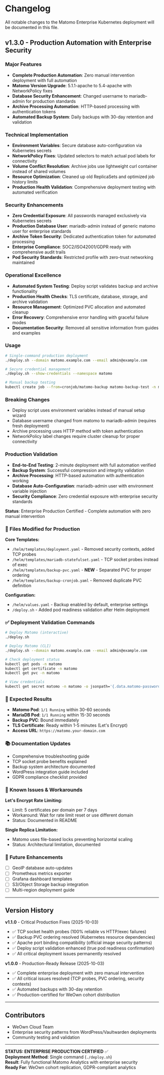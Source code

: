 # Changelog

All notable changes to the Matomo Enterprise Kubernetes deployment will be documented in this file.

## v1.3.0 - Production Automation with Enterprise Security

### Major Features
- **Complete Production Automation**: Zero manual intervention deployment with full automation
- **Matomo Version Upgrade**: 5.1.1-apache to 5.4-apache with NetworkPolicy fixes
- **Database Security Enhancement**: Changed username to mariadb-admin for production standards
- **Archive Processing Automation**: HTTP-based processing with authentication tokens
- **Automated Backup System**: Daily backups with 30-day retention and validation

### Technical Implementation
- **Environment Variables**: Secure database auto-configuration via Kubernetes secrets
- **NetworkPolicy Fixes**: Updated selectors to match actual pod labels for connectivity
- **Volume Conflict Resolution**: Archive jobs use lightweight curl container instead of shared volumes
- **Resource Optimization**: Cleaned up old ReplicaSets and optimized job history limits
- **Production Health Validation**: Comprehensive deployment testing with automated verification

### Security Enhancements
- **Zero Credential Exposure**: All passwords managed exclusively via Kubernetes secrets
- **Production Database User**: mariadb-admin instead of generic matomo user for enterprise standards
- **Archive Token Security**: Dedicated authentication token for automated processing
- **Enterprise Compliance**: SOC2/ISO42001/GDPR ready with comprehensive audit trails
- **Pod Security Standards**: Restricted profile with zero-trust networking maintained

### Operational Excellence
- **Automated System Testing**: Deploy script validates backup and archive functionality
- **Production Health Checks**: TLS certificate, database, storage, and archive validation
- **Resource Management**: Optimized PVC allocation and automated cleanup
- **Error Recovery**: Comprehensive error handling with graceful failure modes
- **Documentation Security**: Removed all sensitive information from guides and examples

### Usage
```bash
# Single-command production deployment
./deploy.sh --domain matomo.example.com --email admin@example.com

# Secure credential management
./deploy.sh --show-credentials --namespace matomo

# Manual backup testing
kubectl create job --from=cronjob/matomo-backup matomo-backup-test -n matomo
```

### Breaking Changes
- Deploy script uses environment variables instead of manual setup wizard
- Database username changed from matomo to mariadb-admin (requires fresh deployment)
- Archive processing uses HTTP method with token authentication
- NetworkPolicy label changes require cluster cleanup for proper connectivity

### Production Validation
- **End-to-End Testing**: 2-minute deployment with full automation verified
- **Backup System**: Successful compression and integrity validation
- **Archive Processing**: HTTP-based automation with authentication working
- **Database Auto-Configuration**: mariadb-admin user with environment variable injection
- **Security Compliance**: Zero credential exposure with enterprise security standards

**Status**: Enterprise Production Certified - Complete automation with zero manual intervention

### 🔧 **Files Modified for Production**

**Core Templates:**
- `/helm/templates/deployment.yaml` - Removed security contexts, added TCP probes
- `/helm/templates/mariadb-statefulset.yaml` - TCP socket probes instead of exec
- `/helm/templates/backup-pvc.yaml` - **NEW** - Separated PVC for proper ordering
- `/helm/templates/backup-cronjob.yaml` - Removed duplicate PVC definition

**Configuration:**
- `/helm/values.yaml` - Backup enabled by default, enterprise settings
- `/deploy.sh` - Added pod readiness validation after Helm deployment

### ✅ **Deployment Validation Commands**

```bash
# Deploy Matomo (interactive)
./deploy.sh

# Deploy Matomo (CLI)
./deploy.sh --domain matomo.example.com --email admin@example.com

# Check deployment status
kubectl get pods -n matomo
kubectl get certificate -n matomo
kubectl get pvc -n matomo

# View credentials
kubectl get secret matomo -n matomo -o jsonpath='{.data.matomo-password}' | base64 -d
```

### 🎯 **Expected Results**

- **Matomo Pod**: `1/1 Running` within 30-60 seconds
- **MariaDB Pod**: `1/1 Running` within 15-30 seconds
- **Backup PVC**: Bound immediately
- **TLS Certificate**: Ready within 1-5 minutes (Let's Encrypt)
- **Access URL**: `https://matomo.your-domain.com`

### 📚 **Documentation Updates**

- Comprehensive troubleshooting guide
- TCP socket probe benefits explained  
- Backup system architecture documented
- WordPress integration guide included
- GDPR compliance checklist provided

### 🐛 **Known Issues & Workarounds**

**Let's Encrypt Rate Limiting:**
- Limit: 5 certificates per domain per 7 days
- Workaround: Wait for rate limit reset or use different domain
- Status: Documented in README

**Single Replica Limitation:**
- Matomo uses file-based locks preventing horizontal scaling
- Status: Architectural limitation, documented

### 🔮 **Future Enhancements**

- [ ] GeoIP database auto-updates
- [ ] Prometheus metrics exporter
- [ ] Grafana dashboard templates
- [ ] S3/Object Storage backup integration
- [ ] Multi-region deployment guide

---

## Version History

**v1.1.0** - Critical Production Fixes (2025-10-03)
- ✅ TCP socket health probes (100% reliable vs HTTP/exec failures)
- ✅ Backup PVC ordering resolved (Kubernetes resource dependencies)
- ✅ Apache port binding compatibility (official image security patterns)
- ✅ Deploy script validation enhanced (true pod readiness confirmation)
- ✅ All critical deployment issues permanently resolved

**v1.0.0** - Production-Ready Release (2025-10-03)
- ✅ Complete enterprise deployment with zero manual intervention
- ✅ All critical issues resolved (TCP probes, PVC ordering, security contexts)
- ✅ Automated backups with 30-day retention
- ✅ Production-certified for WeOwn cohort distribution

---

## Contributors

- WeOwn Cloud Team
- Enterprise security patterns from WordPress/Vaultwarden deployments
- Community testing and validation

---

**STATUS: ENTERPRISE PRODUCTION CERTIFIED** ✅  
**Deployment Method**: Single command (`./deploy.sh`)  
**Result**: Fully functional Matomo Analytics with enterprise security  
**Ready For**: WeOwn cohort replication, GDPR-compliant analytics

